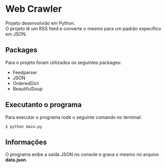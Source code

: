 Web Crawler
===============
Projeto desenvolvido em Python.  
O projeto lê um RSS feed e converte o mesmo para um padrão específico em JSON.

Packages
---------------
Para o projeto foram utilizados os seguintes packages:
* Feedparser
* JSON
* OrderedDict
* BeautifulSoup

Executanto o programa
---------------
Para executar o programa rode o seguinte comando no terminal:
```console
$ python main.py
```

Informações
---------------
O programa exibe a saída JSON no console e grava o mesmo no arquivo **data.json**.
